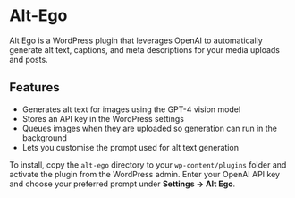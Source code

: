 # Alt-Ego

Alt Ego is a WordPress plugin that leverages OpenAI to automatically generate alt text, captions, and meta descriptions for your media uploads and posts.

## Features

- Generates alt text for images using the GPT-4 vision model
- Stores an API key in the WordPress settings
- Queues images when they are uploaded so generation can run in the background
- Lets you customise the prompt used for alt text generation

To install, copy the `alt-ego` directory to your `wp-content/plugins` folder and activate the plugin from the WordPress admin. Enter your OpenAI API key and choose your preferred prompt under **Settings → Alt Ego**.
